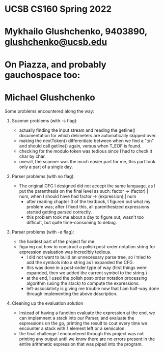 # UCSB CS160 Spring 2022
# Mykhailo Glushchenko, 9403890, glushchenko@ucsb.edu
# On Piazza, and probably gauchospace too:
# Michael Glushchenko

Some problems encountered along the way:

1) Scanner problems (with -s flag):
    - actually finding the input stream and reading the getline() documentation for which delimeters are automatically skipped over.
    - making the nextToken() differentiate between when we find a ";\n" and should call getline() again, versus when T_EOF is found.
    - checking for the modulo token was tedious since I had to check it char by char.
    - overall, the scanner was the much easier part for me, this part took only a part of a single day.

2) Parser problems (with no flag):
    - The original CFG I designed did not accept the same language, as I put the paranthesis on the final level as such:
    factor -> (factor) | num, when I should have had factor -> (expression) | num
        - after reading chapter 3 of the textbook, I figured out what my problem was; after I fixed this, all parenthesized expressions
        started getting parsed correctly.
        - this problem took me about a day to figure out, wasn't too difficult, but quite time-consuming to debug.

3) Parser problems (with -e flag):
    - the hardest part of the project for me.
    - figuring out how to construct a polish post-order notation string for expression evaluation was incredibly tedious.
        - I did not want to build an unnecessary parse tree, so I tried to add the symbols into a string as I expanded the CFG.
        - this was done in a post-order type of way (first things were expanded, then we added the current symbol to the string.)
        - at the end, I used the polish post-order notation processing algorithm (using the stack) to compute the expressions.
        - left-associativty is giving me trouble now that I am half-way done through implementing the above description.

4) Cleaning up the evaluation solution
    - Instead of having a function evaluate the expression at the end, we can implemnent a stack into our Parser, and evaluate the
    expressions on the go, printing the result to cout every time we encounter a stack with 1 element left or a semicolon.
    - the final challenge I encountered through this project was not printing any output until we know there are no errors present in the entire arithmetic expression that was piped into the program.